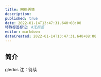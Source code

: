 ```yaml
---
title: 网络舆情
description:
published: true
date: 2022-01-14T13:47:31.640+08:00
特殊标签标记: #无标签
editor: markdown
dateCreated: 2022-01-14T13:47:31.640+08:00
---
```


## 简介

gledos 注：待续
